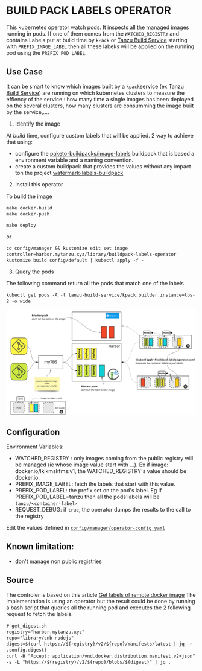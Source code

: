 # BUILD PACK LABELS OPERATOR

This kubernetes operator watch pods. It inspects all the managed images running in pods. If one of them comes from the `WATCHED_REGISTRY` and contains Labels put at build time by `kPack` or [Tanzu Build Service](https://tanzu.vmware.com/build-service) starting with `PREFIX_IMAGE_LABEL` then all these labeks will be applied on the running pod using the `PREFIX_POD_LABEL`.

## Use Case

It can be smart to know which images built by a `kpack`service (ex [Tanzu Build Service](https://tanzu.vmware.com/build-service)) are running on which kubernetes clusters to measure the effiency of the service : how many time a single images has been deployed on the several clusters, how many clusters are consumming the image built by the service,....

1. Identify the image

At *build* time, configure custom labels that will be applied. 2 way to achieve that using: 
* configure the [paketo-buildpacks/image-labels](https://github.com/paketo-buildpacks/image-labels) buildpack that is based a environment variable and a naming convention.
* create a custom buildpack that provides the values without any impact ton the project  [watermark-labels-buildpack](https://github.com/bmoussaud/watermark-labels-buildpack)

2. Install this operator

To build the image 
````
make docker-build
make docker-push
````

````
make deploy
````

or 

````
cd config/manager && kustomize edit set image controller=harbor.mytanzu.xyz/library/buildpack-labels-operator
kustomize build config/default | kubectl apply -f -
````

3. Query the pods

The following command return all the pods that match one of the labels

````
kubectl get pods -A -l tanzu-build-service/kpack.builder.instance=tbs-2 -o wide
````

![schema](buildpack-labels-operator.jpg)


## Configuration

Environment Variables:
* WATCHED_REGISTRY : only images coming from the public registry will be managed (ie whose image value start with ...). Ex if image: docker.io/lklkmskfms:v1, the WATCHED_REGISTRY's value should be docker.io.
* PREFIX_IMAGE_LABEL: fetch the labels that start with this value.
* PREFIX_POD_LABEL: the prefix set on the pod's label. Eg if PREFIX_POD_LABEL=tanzu then all the pods'labels will be `tanzu/<container-label>`
* REQUEST_DEBUG: if `true`, the operator dumps the results to the call to the registry

Edit the values defined in [`config/manager/operator-config.yaml`](config/manager/operator-config.yaml)

## Known limitation:

* don't manage non public registries

## Source

The controler is based on this article [Get labels of remote docker image](https://stackoverflow.com/questions/62600611/get-labels-of-remote-docker-image)
The implementation is using an operator but the result could be done by running a bash script that queries all the running pod and executes the 2 following request to fetch the labels.

```
# get_digest.sh
registry="harbor.mytanzu.xyz"
repo="library/cnb-nodejs"
digest=$(curl https://${registry}/v2/${repo}/manifests/latest | jq -r .config.digest)
curl -H "Accept: application/vnd.docker.distribution.manifest.v2+json"  -s -L "https://${registry}/v2/${repo}/blobs/${digest}" | jq .
````
